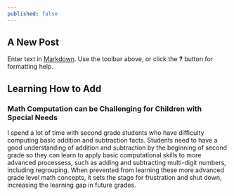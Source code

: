 ```yaml
---
published: false
---
```


## A New Post

Enter text in [Markdown](http://daringfireball.net/projects/markdown/). Use the toolbar above, or click the **?** button for formatting help.

## Learning How to Add

### Math Computation can be Challenging for Children with Special Needs

I spend a lot of time with second grade students who have difficulty computing basic addition and subtraction facts. Students need to have a good understanding of addition and subtraction by the beginning of second grade so they can learn to apply basic computational skills to more advanced processess, such as adding and subtracting multi-digit numbers, including regrouping.  When prevented from learning these more advanced grade level math concepts, it sets the stage for frustration and shut down, increasing the learning gap in future grades. 